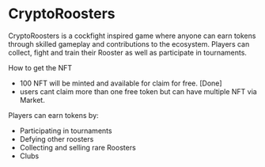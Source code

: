 # CryptoRoosters

CryptoRoosters is a cockfight inspired game where anyone can earn tokens through skilled gameplay and contributions to the ecosystem. Players can collect, fight and train their Rooster as well as participate in tournaments.

How to get the NFT
- 100 NFT will be minted and available for claim for free. [Done]
- users cant claim more than one free token but can have multiple NFT via Market.

Players can earn tokens by:
- Participating in tournaments
- Defying other roosters
- Collecting and selling rare Roosters
- Clubs